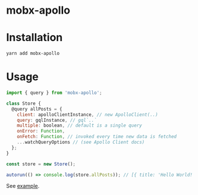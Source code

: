 # mobx-apollo

# Installation
`yarn add mobx-apollo`

# Usage
```javascript
import { query } from 'mobx-apollo';

class Store {
  @query allPosts = {
    client: apolloClientInstance, // new ApolloClient(..)
    query: gqlInstance, // gql`..`
    multiple: boolean, // default is a single query
    onError: Function,
    onFetch: Function, // invoked every time new data is fetched
    ...watchQueryOptions // (see Apollo Client docs)
  };
}

const store = new Store();

autorun(() => console.log(store.allPosts)); // [{ title: 'Hello World!' }];
```

See [example](https://github.com/sonaye/mobx-apollo/tree/master/example).
